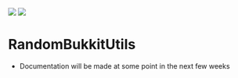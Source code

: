 ![](https://img.shields.io/badge/java_version-8-blue?style=for-the-badge)
[![](https://img.shields.io/badge/maintainer-bradd_evans-red?style=for-the-badge)](https://github.com/braddevans)

# RandomBukkitUtils

 - Documentation will be made at some point in the next few weeks
